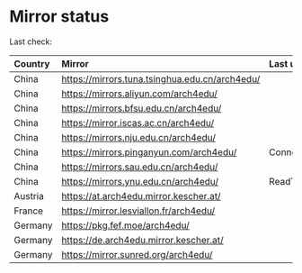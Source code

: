 <script src="./time.js"></script>
# Mirror status
Last check: <script type="text/javascript">localize(1676449578.7109616);</script>

|Country|Mirror|Last update|
|:------|:-----|:----------|
|China|https://mirrors.tuna.tsinghua.edu.cn/arch4edu/|<script type="text/javascript">localize(1676399578);</script>|
|China|https://mirrors.aliyun.com/arch4edu/|<script type="text/javascript">localize(1676356479);</script>|
|China|https://mirrors.bfsu.edu.cn/arch4edu/|<script type="text/javascript">localize(1676399578);</script>|
|China|https://mirror.iscas.ac.cn/arch4edu/|<script type="text/javascript">localize(1676399578);</script>|
|China|https://mirrors.nju.edu.cn/arch4edu/|<script type="text/javascript">localize(1676356479);</script>|
|China|https://mirrors.pinganyun.com/arch4edu/|ConnectionError|
|China|https://mirrors.sau.edu.cn/arch4edu/|<script type="text/javascript">localize(1673850842);</script>|
|China|https://mirrors.ynu.edu.cn/arch4edu/|ReadTimeout|
|Austria|https://at.arch4edu.mirror.kescher.at/|<script type="text/javascript">localize(1676399578);</script>|
|France|https://mirror.lesviallon.fr/arch4edu/|<script type="text/javascript">localize(1676399578);</script>|
|Germany|https://pkg.fef.moe/arch4edu/|<script type="text/javascript">localize(1676399578);</script>|
|Germany|https://de.arch4edu.mirror.kescher.at/|<script type="text/javascript">localize(1676399578);</script>|
|Germany|https://mirror.sunred.org/arch4edu/|<script type="text/javascript">localize(1676399578);</script>|

<script src="./tablefilter/tablefilter.js"></script>
<script src="./table.js"></script>